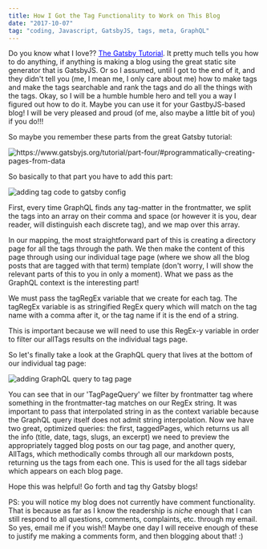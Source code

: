 ```yaml
---
title: How I Got the Tag Functionality to Work on This Blog
date: "2017-10-07"
tag: "coding, Javascript, GatsbyJS, tags, meta, GraphQL"
---
```


Do you know what I love?? <a href="https://www.gatsbyjs.org/tutorial/" style="color: blue">The Gatsby Tutorial</a>.  It pretty much tells you how to do anything, if anything is making a blog using the great static site generator that is GatsbyJS. Or so I assumed, until I got to the end of it, and they didn't tell you (me, I mean me, I only care about me) how to make tags and make the tags searchable and rank the tags and do all the things with the tags. Okay, so I will be a humble humble hero and tell you a way I figured out how to do it. Maybe you can use it for your GastbyJS-based blog! I will be very pleased and proud (of me, also maybe a little bit of you) if you do!!!

So maybe you remember these parts from the great Gatsby tutorial:

<img src="/gatsby_tutorial_create_slugs.png" alt="https://www.gatsbyjs.org/tutorial/part-four/#programmatically-creating-pages-from-data" class="code-img"/>


So basically to that part you have to add this part:


<img src="/tag_tutorial.png" alt="adding tag code to gatsby config" class="code-img"/>

First, every time GraphQL finds any tag-matter in the frontmatter, we split the tags into an array on their comma and space (or however it is you, dear reader, will distinguish each discrete tag), and we map over this array.

In our mapping, the most straightforward part of this is creating a directory page for all the tags through the path. We then make the content of this page through using our individual tage page (where we show all the blog posts that are tagged with that term) template (don't worry, I will show the relevant parts of this to you in only a moment). What we pass as the GraphQL context is the interesting part!

We must pass the tagRegEx variable that we create for each tag. The tagRegEx variable is as stringified RegEx query which will match on the tag name with a comma after it, or the tag name if it is the end of a string.

This is important because we will need to use this RegEx-y variable in order to filter our allTags results on the individual tags page.

So let's finally take a look at the GraphQL query that lives at the bottom of our individual tag page:

<img src="/dualQLquery.png" alt="adding GraphQL query to tag page" class="code-img"/>

You can see that in our 'TagPageQuery' we filter by frontmatter tag where something in the frontmatter-tag matches on our RegEx string. It was important to pass that interpolated string in as the context variable because the GraphQL query itself does not admit string interpolation. Now we have two great, optimized queries: the first, taggedPages, which returns us all the info (title, date, tags, slugs, an excerpt) we need to preview the appropriately tagged blog posts on our tag page, and another query, AllTags, which methodically combs through all our markdown posts, returning us the tags from each one. This is used for the all tags sidebar which appears on each blog page.

Hope this was helpful! Go forth and tag thy Gatsby blogs!

PS: you will notice my blog does not currently have comment functionality. That is because as far as I know the readership is *niche* enough that I can still respond to all questions, comments, complaints, etc. through my email. So yes, email me if you wish!! Maybe one day I will receive enough of these to justify me making a comments form, and then blogging about that! :)
